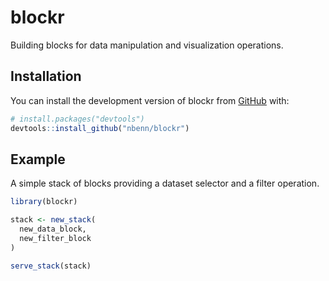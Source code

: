 
<!-- README.md is generated from README.Rmd. Please edit that file -->

# blockr

<!-- badges: start -->
<!-- badges: end -->

Building blocks for data manipulation and visualization operations.

## Installation

You can install the development version of blockr from
[GitHub](https://github.com/) with:

``` r
# install.packages("devtools")
devtools::install_github("nbenn/blockr")
```

## Example

A simple stack of blocks providing a dataset selector and a filter
operation.

``` r
library(blockr)

stack <- new_stack(
  new_data_block,
  new_filter_block
)

serve_stack(stack)
```
